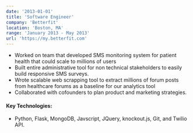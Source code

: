```yaml
---
date: '2013-01-01'
title: 'Software Engineer'
company: 'Betterfit'
location: 'Boston, MA'
range: 'January 2013 - May 2013'
url: 'https://my.betterfit.com'
---
```


- Worked on team that developed SMS monitoring system for patient health that could scale to millions of users
- Built entire administrative tool for non technical stakeholders to easily build responsive SMS surveys.
- Wrote scalable web scrapping tool to extract millions of forum posts from healthcare forums as a baseline for our analytics tool
- Collaborated with cofounders to plan product and marketing strategies.

#### Key Technologies:

- Python, Flask, MongoDB, Javscript, JQuery, knockout.js, Git, and Twilio API.
